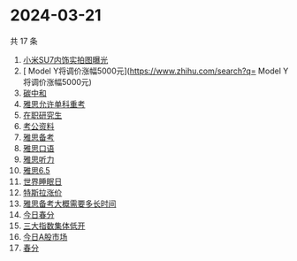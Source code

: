 # 2024-03-21

共 17 条

<!-- BEGIN ZHIHUSEARCH -->
<!-- 最后更新时间 Thu Mar 21 2024 14:11:51 GMT+0800 (China Standard Time) -->
1. [小米SU7内饰实拍图曝光](https://www.zhihu.com/search?q=小米SU7内饰实拍图曝光)
1. [ Model Y将调价涨幅5000元](https://www.zhihu.com/search?q= Model Y将调价涨幅5000元)
1. [碳中和](https://www.zhihu.com/search?q=碳中和)
1. [雅思允许单科重考](https://www.zhihu.com/search?q=雅思允许单科重考)
1. [在职研究生](https://www.zhihu.com/search?q=在职研究生)
1. [考公资料](https://www.zhihu.com/search?q=考公资料)
1. [雅思备考](https://www.zhihu.com/search?q=雅思备考)
1. [雅思口语](https://www.zhihu.com/search?q=雅思口语)
1. [雅思听力](https://www.zhihu.com/search?q=雅思听力)
1. [雅思6.5](https://www.zhihu.com/search?q=雅思6.5)
1. [世界睡眠日](https://www.zhihu.com/search?q=世界睡眠日)
1. [特斯拉涨价](https://www.zhihu.com/search?q=特斯拉涨价)
1. [雅思备考大概需要多长时间](https://www.zhihu.com/search?q=雅思备考大概需要多长时间)
1. [今日春分](https://www.zhihu.com/search?q=今日春分)
1. [三大指数集体低开](https://www.zhihu.com/search?q=三大指数集体低开)
1. [今日A股市场](https://www.zhihu.com/search?q=今日A股市场)
1. [春分](https://www.zhihu.com/search?q=春分)
<!-- END ZHIHUSEARCH -->
